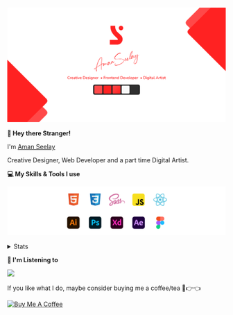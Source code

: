 [![banner](./images/seelay.svg)](https://www.seelay.in)

**👋 Hey there Stranger!**

I'm [Aman Seelay](https://www.seelay.in)

Creative Designer, Web Developer and a part time Digital Artist.

**💻 My Skills & Tools I use**

[![banner](./images/skills&tools.svg)](https://seelay.in)

<details>
  <summary>Stats</summary>

---

<!--START_SECTION:waka-->

![Profile Views](http://img.shields.io/badge/Profile%20Views-5-blue)

**🐱 My GitHub Data**

> 🏆 905 Contributions in the Year 2021
>
> 📦 1.0 MB Used in GitHub's Storage
>
> 💼 Opted to Hire
>
> 📜 1 Public Repository
>
> 🔑 103 Private Repositories
>
> **I'm a Night 🦉**

```text
🌞 Morning    250 commits    ██████░░░░░░░░░░░░░░░░░░░   24.08%
🌆 Daytime    210 commits    █████░░░░░░░░░░░░░░░░░░░░   20.23%
🌃 Evening    311 commits    ███████░░░░░░░░░░░░░░░░░░   29.96%
🌙 Night      267 commits    ██████░░░░░░░░░░░░░░░░░░░   25.72%

```

📅 **I'm Most Productive on Monday**

```text
Monday       187 commits    ████░░░░░░░░░░░░░░░░░░░░░   18.02%
Tuesday      141 commits    ███░░░░░░░░░░░░░░░░░░░░░░   13.58%
Wednesday    70 commits     █░░░░░░░░░░░░░░░░░░░░░░░░   6.74%
Thursday     185 commits    ████░░░░░░░░░░░░░░░░░░░░░   17.82%
Friday       122 commits    ███░░░░░░░░░░░░░░░░░░░░░░   11.75%
Saturday     165 commits    ████░░░░░░░░░░░░░░░░░░░░░   15.9%
Sunday       168 commits    ████░░░░░░░░░░░░░░░░░░░░░   16.18%

```

📊 **This Week I Spent My Time On**

```text
⌚︎ Time Zone: Asia/Kolkata

💬 Programming Languages:
Other                    11 hrs 43 mins      ██████████████░░░░░░░░░░░   55.94%
JSX                      2 hrs 51 mins       ███░░░░░░░░░░░░░░░░░░░░░░   13.66%
TypeScript               2 hrs 43 mins       ███░░░░░░░░░░░░░░░░░░░░░░   13.03%
JSON                     1 hr 18 mins        █░░░░░░░░░░░░░░░░░░░░░░░░   6.21%
JavaScript               41 mins             ░░░░░░░░░░░░░░░░░░░░░░░░░   3.34%

🔥 Editors:
Browser                  11 hrs 42 mins      ██████████████░░░░░░░░░░░   55.84%
VS Code                  9 hrs 15 mins       ███████████░░░░░░░░░░░░░░   44.16%

🐱‍💻 Projects:
archeus                  8 hrs 44 mins       ██████████░░░░░░░░░░░░░░░   41.72%
sketch                   4 hrs 4 mins        ████░░░░░░░░░░░░░░░░░░░░░   19.44%
bot                      3 hrs 23 mins       ████░░░░░░░░░░░░░░░░░░░░░   16.2%
All Projects             3 hrs 17 mins       ████░░░░░░░░░░░░░░░░░░░░░   15.7%
sketch-libraries         1 hr 2 mins         █░░░░░░░░░░░░░░░░░░░░░░░░   5.0%

💻 Operating System:
Windows                  20 hrs 58 mins      █████████████████████████   100.0%

```

**I Mostly Code in JavaScript**

```text
JavaScript               64 repos            ████████████████░░░░░░░░░   64.65%
TypeScript               20 repos            █████░░░░░░░░░░░░░░░░░░░░   20.2%
HTML                     6 repos             █░░░░░░░░░░░░░░░░░░░░░░░░   6.06%
CSS                      4 repos             █░░░░░░░░░░░░░░░░░░░░░░░░   4.04%
Vue                      4 repos             █░░░░░░░░░░░░░░░░░░░░░░░░   4.04%

```

**Timeline**

![Chart not found](https://raw.githubusercontent.com/ImSeelay/ImSeelay/master/charts/bar_graph.png)

Last Updated on 19/10/2021

<!--END_SECTION:waka-->

---

 </details>

**🎵 I'm Listening to**

<object data="https://now-play.vercel.app/api/generate?uid=7a17a86e-d6b7-43b5-8d9c-1d6dae42a779" >

  <img src="https://now-play.vercel.app/api/generate?uid=7a17a86e-d6b7-43b5-8d9c-1d6dae42a779" />

</object>

If you like what I do, maybe consider buying me a coffee/tea 🥺👉👈

<a href="https://www.buymeacoffee.com/seelay" target="_blank"><img src="https://cdn.buymeacoffee.com/buttons/v2/default-red.png" alt="Buy Me A Coffee" width="150" ></a>
